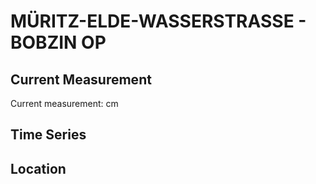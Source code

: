 # MÜRITZ-ELDE-WASSERSTRASSE - BOBZIN OP

## Current Measurement

Current measurement: <Value topic="rivers/pegel-online/MEW/BOBZIN_OP/measurementValue"/> cm

## Time Series

<TimeSeries topic="rivers/pegel-online/MEW/BOBZIN_OP/measurementValue" period="week" />

## Location

<WorldMap>
  <Marker lat="53.49190400155778" lon="12.071895267350172" labelTopic="rivers/pegel-online/MEW/BOBZIN_OP" />
</WorldMap>
